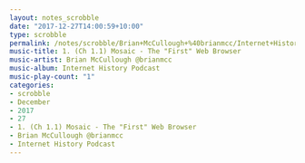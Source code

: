 ```yaml
---
layout: notes_scrobble
date: "2017-12-27T14:00:59+10:00"
type: scrobble
permalink: /notes/scrobble/Brian+McCullough+%40brianmcc/Internet+History+Podcast/15b4257b04c59034491e6290fa8e5b21dcfe63b4.html
music-title: 1. (Ch 1.1) Mosaic - The "First" Web Browser
music-artist: Brian McCullough @brianmcc
music-album: Internet History Podcast
music-play-count: "1"
categories:
- scrobble
- December
- 2017
- 27
- 1. (Ch 1.1) Mosaic - The "First" Web Browser
- Brian McCullough @brianmcc
- Internet History Podcast
---
```

